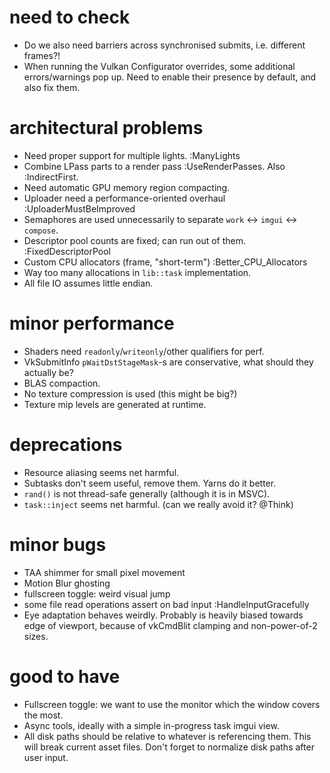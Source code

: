 # need to check
- Do we also need barriers across synchronised submits, i.e. different frames?!
- When running the Vulkan Configurator overrides, some additional errors/warnings
    pop up. Need to enable their presence by default, and also fix them.

# architectural problems
- Need proper support for multiple lights. :ManyLights
- Combine LPass parts to a render pass :UseRenderPasses. Also :IndirectFirst.
- Need automatic GPU memory region compacting.
- Uploader need a performance-oriented overhaul :UploaderMustBeImproved
- Semaphores are used unnecessarily to separate `work` <-> `imgui` <-> `compose`.
- Descriptor pool counts are fixed; can run out of them. :FixedDescriptorPool
- Custom CPU allocators (frame, "short-term") :Better_CPU_Allocators
- Way too many allocations in  `lib::task` implementation.
- All file IO assumes little endian.

# minor performance
- Shaders need `readonly`/`writeonly`/other qualifiers for perf.
- VkSubmitInfo `pWaitDstStageMask`-s are conservative, what should they actually be?
- BLAS compaction.
- No texture compression is used (this might be big?)
- Texture mip levels are generated at runtime.

# deprecations
- Resource aliasing seems net harmful. 
- Subtasks don't seem useful, remove them. Yarns do it better.
- `rand()` is not thread-safe generally (although it is in MSVC).
- `task::inject` seems net harmful. (can we really avoid it? @Think)

# minor bugs
- TAA shimmer for small pixel movement
- Motion Blur ghosting
- fullscreen toggle: weird visual jump
- some file read operations assert on bad input :HandleInputGracefully
- Eye adaptation behaves weirdly. Probably is heavily biased towards edge
    of viewport, because of vkCmdBlit clamping and non-power-of-2 sizes.

# good to have
- Fullscreen toggle: we want to use the monitor which the window covers the most.
- Async tools, ideally with a simple in-progress task imgui view.
- All disk paths should be relative to whatever is referencing them.
    This will break current asset files.
    Don't forget to normalize disk paths after user input.
